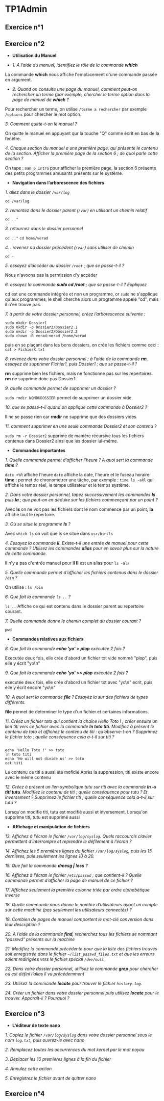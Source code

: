 # TP1Admin

## Exercice n°1
## Exercice n°2 
* __Utilisation du Manuel__

* *1. A l’aide du manuel, identifiez le rôle de la commande **which***

La commande **which** nous affiche l'emplacement d'une commande passée en argument.

* *2. Quand on consulte une page du manuel, comment peut-on rechercher un terme (par exemple, chercher le terme option dans la page de manuel de **which** ?*

Pour rechercher un terme, on utilise `/terme a rechercher` par exemple `/options` pour chercher le mot option.

*3. Comment quitte-t-on le manuel ?*

On quitte le manuel en appuyant qur la touche "Q" comme écrit en bas de la fenêtre.

*4. Chaque section du manuel a une première page, qui présente le contenu de la section. Afficher la première page de la section 6 ; de quoi parle cette section ?*

On tape : ` man 6 intro ` pour afficher la première page, la section 6 présente des petits programmes amusants présents sur le système.

 
* __Navigation dans l’arborescence des fichiers__

*1. allez dans le dossier `/var/log`*

`cd /var/log`

*2. remontez dans le dossier parent (`/var`) en utilisant un chemin relatif*

`cd .."`

*3. retournez dans le dossier personnel*

`cd .."`
`cd home/verad`

*4. . revenez au dossier précédent (`/var`) sans utiliser de chemin*

`cd -`

*5. essayez d’accéder au dossier `/root` ; que se passe-t-il ?*

Nous n'avoons pas la permission d'y accèder

*6. essayez la commande **sudo cd /root** ; que se passe-t-il ? Expliquez*

cd est une commande intégrée et non un programme, or `sudo` ne s'applique qu'aux programmes, le shell cherche alors un programme appelé "cd", mais il n'en trouve pas.

*7. à partir de votre dossier personnel, créez l’arborescence suivante :*
```shell
sudo mkdir Dossier1
sudo mkdir -p Dossier2/Dossier2.1
sudo mkdir -p Dossier2/Dossier2.2
sudo chown -R verad:verad /home/verad

```
puis en se plaçant dans les bons dossiers, on crée les fichiers comme ceci : `cat > FichierX.txt`


*8. revenez dans votre dossier personnel ; à l’aide de la commande **rm**, essayez de supprimer Fichier1, puis
Dossier1 ; que se passe-t-il ?*

**rm** supprime bien les fichiers, mais ne fonctionne pas sur les repertoires. **rm** ne supprime donc pas Dossier1.

*9. quelle commande permet de supprimer un dossier ?*

`sudo rmdir NOMDUDOSSIER` permet de supprimer un dossier vide.

*10. que se passe-t-il quand on applique cette commande à Dossier2 ?*

Il ne se passe rien car **rmdir** ne supprime que des dossiers vides.

*11. comment supprimer en une seule commande Dossier2 et son contenu ?*

`sudo rm -r Dossier2` supprime de manière récursive tous les fichiers contenus dans Dossier2 ainsi que les dossier lui-même.

* __Commandes importantes__

*1. Quelle commande permet d’afficher l’heure ? A quoi sert la commande **time** ?*

`date +%R` affiche l'heure
`date` affiche la date, l'heure et le fuseau horaire
**time** : permet de chronometrer une tâche, par exemple : `time ls -aRl` qui affiche le temps réel, le temps utilisateur et le temps système.


*2. Dans votre dossier personnel, tapez successivement les commandes **ls** puis **la** ; que peut-on en déduire
sur les fichiers commençant par un point ?*

Avec **ls** on ne voit pas les fichiers dont le nom commence par un point, **la** affiche tout le repertoire.

*3. Où se situe le programme **ls** ?*

Avec `which ls` on voit que ls se situe dans  `usr/bin/ls`

*4. Essayez la commande **ll**. Existe-t-il une entrée de manuel pour cette commande ? Utilisez les commandes **alias** pour en savoir plus sur la nature de cette commande.*

Il n'y a pas d'entrée manuel pour **ll** 
**ll** est un alias pour `ls -alF`

*5. Quelle commande permet d’afficher les fichiers contenus dans le dossier `/bin` ?*

On utilise : `ls /bin`

*6. Que fait la commande `ls ..` ?*

`ls ..` Affiche ce qui est contenu dans le dossier parent au repertoire courant.

*7. Quelle commande donne le chemin complet du dossier courant ?*

`pwd`
 
* __Commandes relatives aux fichiers__

*8. Que fait la commande **echo 'yo' > plop** exécutée 2 fois ?*

Executée deux fois, elle crée d'abord un fichier txt vide nommé "plop", puis elle y écrit "yo\n"


*9. Que fait la commande **echo 'yo' >> plop** exécutée 2 fois ?*

executée deux fois, elle crée d'abord un fichier txt avec "yo\n" ecrit, puis elle y écrit encore "yo\n"


*10. A quoi sert la commande **file** ? Essayez la sur des fichiers de types différents.*

**file** permet de determiner le type d'un fichier et certaines informations.



*11. Créez un fichier toto qui contient la chaîne Hello Toto ! ; créer ensuite un lien titi vers ce fichier
avec la commande **ln toto titi**. Modifiez à présent le contenu de toto et affichez le contenu de titi :
qu’observe-t-on ? Supprimez le fichier toto ; quelle conséquence cela a-t-il sur titi ?*

```shell

echo 'Hello Toto !' >> toto
ln toto titi
echo 'He will not divide us' >> toto
cat titi 

```
Le contenu de titi a aussi été mofidié
Après la suppression, titi existe encore avec le même contenu

*12. Créez à présent un lien symbolique tutu sur titi avec la commande **ln -s titi tutu**. Modifiez le
contenu de titi ; quelle conséquence pour tutu ? Et inversement ? Supprimez le fichier titi ; quelle
conséquence cela a-t-il sur tutu ?*

Lorsqu'on modifie titi, tutu est modifié aussi et inversement.
Lorsqu'on supprime titi, tutu est supprimé aussi

 
* __Affichage et manipulation de fichiers__

*13. Affichez à l’écran le fichier `/var/log/syslog`. Quels raccourcis clavier permettent d’interrompre et
reprendre le défilement à l’écran ?*



*14. Affichez les 5 premières lignes du fichier `/var/log/syslog`, puis les 15 dernières, puis seulement les
lignes 10 à 20.*



*15. Que fait la commande **dmesg | less** ?*



*16. Affichez à l’écran le fichier `/etc/passwd` ; que contient-il ? Quelle commande permet d’afficher la page
de manuel de ce fichier ?*



*17. Affichez seulement la première colonne triée par ordre alphabétique inverse*



*18. Quelle commande nous donne le nombre d’utilisateurs ayant un compte sur cette machine (pas seulement les utilisateurs connectés) ?*



*19. Combien de pages de manuel comportent le mot-clé conversion dans leur description ?*



*20. A l’aide de la commande **find**, recherchez tous les fichiers se nommant "passwd" présents sur la machine*



*21. Modifiez la commande précédente pour que la liste des fichiers trouvés soit enregistrée dans le fichier
`~/list_passwd_files.txt` et que les erreurs soient redirigées vers le fichier spécial `/dev/null`*



*22. Dans votre dossier personnel, utilisez la commande **grep** pour chercher où est défini l’alias ll vu
précédemment*



*23. Utilisez la commande **locate** pour trouver le fichier `history.log`.*



*24. Créer un fichier dans votre dossier personnel puis utilisez **locate** pour le trouver. Apparaît-il ? Pourquoi ?*
 

## Exercice n°3

* __L'éditeur de texte nano__

*1. Copiez le fichier `/var/log/syslog` dans votre dossier personnel sous le nom `log.txt`, puis ouvrez-le avec
nano*



*2. Remplacez toutes les occurrences du mot kernel par le mot noyau*



*3. Déplacer les 10 premières lignes à la fin du fichier*



*4. Annulez cette action*



*5. Enregistrez le fichier avant de quitter nano*
 
 
 
## Exercice n°4
